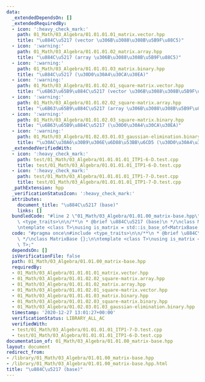 ```yaml
---
data:
  _extendedDependsOn: []
  _extendedRequiredBy:
  - icon: ':heavy_check_mark:'
    path: 01_Math/03_Algebra/01.01.01.01_matrix.vector.hpp
    title: "\u884C\u5217 (vector \u306B\u3088\u308B\u5B9F\u88C5)"
  - icon: ':warning:'
    path: 01_Math/03_Algebra/01.01.01.02_matrix.array.hpp
    title: "\u884C\u5217 (array \u306B\u3088\u308B\u5B9F\u88C5)"
  - icon: ':warning:'
    path: 01_Math/03_Algebra/01.01.01.03_matrix.binary.hpp
    title: "\u884C\u5217 (\u30D0\u30A4\u30CA\u30EA)"
  - icon: ':warning:'
    path: 01_Math/03_Algebra/01.01.02.01_square-matrix.vector.hpp
    title: "\u6B63\u65B9\u884C\u5217 (vector \u306B\u3088\u308B\u5B9F\u88C5)"
  - icon: ':warning:'
    path: 01_Math/03_Algebra/01.01.02.02_square-matrix.array.hpp
    title: "\u6B63\u65B9\u884C\u5217 (array \u306B\u3088\u308B\u5B9F\u88C5)"
  - icon: ':warning:'
    path: 01_Math/03_Algebra/01.01.02.03_square-matrix.binary.hpp
    title: "\u6B63\u65B9\u884C\u5217 (\u30D0\u30A4\u30CA\u30EA)"
  - icon: ':warning:'
    path: 01_Math/03_Algebra/01.02.03.01.03_gaussian-elimination.binary.hpp
    title: "\u30AC\u30A6\u30B9\u306E\u6D88\u53BB\u6CD5 (\u30D0\u30A4\u30CA\u30EA)"
  _extendedVerifiedWith:
  - icon: ':heavy_check_mark:'
    path: test/01_Math/03_Algebra/01.01.01.01_ITP1-6-D.test.cpp
    title: test/01_Math/03_Algebra/01.01.01.01_ITP1-6-D.test.cpp
  - icon: ':heavy_check_mark:'
    path: test/01_Math/03_Algebra/01.01.01.01_ITP1-7-D.test.cpp
    title: test/01_Math/03_Algebra/01.01.01.01_ITP1-7-D.test.cpp
  _pathExtension: hpp
  _verificationStatusIcon: ':heavy_check_mark:'
  attributes:
    document_title: "\u884C\u5217 (base)"
    links: []
  bundledCode: "#line 2 \"01_Math/03_Algebra/01.01.00_matrix-base.hpp\"\n#include\
    \ <type_traits>\n\n/**\n * @brief \u884C\u5217 (base)\n */\nclass MatrixBase {};\n\
    \ntemplate <class T>\nusing is_matrix = std::is_base_of<MatrixBase, T>;\n"
  code: "#pragma once\n#include <type_traits>\n\n/**\n * @brief \u884C\u5217 (base)\n\
    \ */\nclass MatrixBase {};\n\ntemplate <class T>\nusing is_matrix = std::is_base_of<MatrixBase,\
    \ T>;"
  dependsOn: []
  isVerificationFile: false
  path: 01_Math/03_Algebra/01.01.00_matrix-base.hpp
  requiredBy:
  - 01_Math/03_Algebra/01.01.01.01_matrix.vector.hpp
  - 01_Math/03_Algebra/01.01.02.02_square-matrix.array.hpp
  - 01_Math/03_Algebra/01.01.01.02_matrix.array.hpp
  - 01_Math/03_Algebra/01.01.02.01_square-matrix.vector.hpp
  - 01_Math/03_Algebra/01.01.01.03_matrix.binary.hpp
  - 01_Math/03_Algebra/01.01.02.03_square-matrix.binary.hpp
  - 01_Math/03_Algebra/01.02.03.01.03_gaussian-elimination.binary.hpp
  timestamp: '2020-12-27 13:01:27+00:00'
  verificationStatus: LIBRARY_ALL_AC
  verifiedWith:
  - test/01_Math/03_Algebra/01.01.01.01_ITP1-7-D.test.cpp
  - test/01_Math/03_Algebra/01.01.01.01_ITP1-6-D.test.cpp
documentation_of: 01_Math/03_Algebra/01.01.00_matrix-base.hpp
layout: document
redirect_from:
- /library/01_Math/03_Algebra/01.01.00_matrix-base.hpp
- /library/01_Math/03_Algebra/01.01.00_matrix-base.hpp.html
title: "\u884C\u5217 (base)"
---
```

